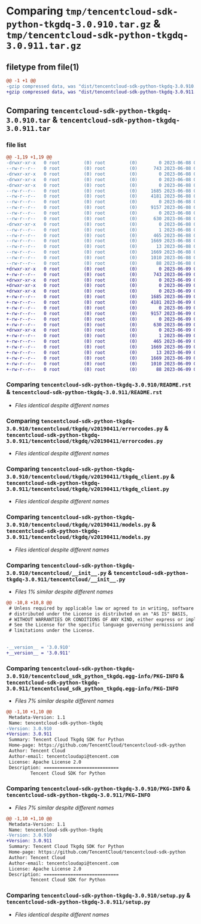# Comparing `tmp/tencentcloud-sdk-python-tkgdq-3.0.910.tar.gz` & `tmp/tencentcloud-sdk-python-tkgdq-3.0.911.tar.gz`

## filetype from file(1)

```diff
@@ -1 +1 @@
-gzip compressed data, was "dist/tencentcloud-sdk-python-tkgdq-3.0.910.tar", last modified: Thu Jun  8 09:23:21 2023, max compression
+gzip compressed data, was "dist/tencentcloud-sdk-python-tkgdq-3.0.911.tar", last modified: Fri Jun  9 02:29:56 2023, max compression
```

## Comparing `tencentcloud-sdk-python-tkgdq-3.0.910.tar` & `tencentcloud-sdk-python-tkgdq-3.0.911.tar`

### file list

```diff
@@ -1,19 +1,19 @@
-drwxr-xr-x   0 root         (0) root         (0)        0 2023-06-08 09:23:21.000000 tencentcloud-sdk-python-tkgdq-3.0.910/
--rw-r--r--   0 root         (0) root         (0)      743 2023-06-08 09:23:21.000000 tencentcloud-sdk-python-tkgdq-3.0.910/README.rst
-drwxr-xr-x   0 root         (0) root         (0)        0 2023-06-08 09:23:21.000000 tencentcloud-sdk-python-tkgdq-3.0.910/tencentcloud/
-drwxr-xr-x   0 root         (0) root         (0)        0 2023-06-08 09:23:21.000000 tencentcloud-sdk-python-tkgdq-3.0.910/tencentcloud/tkgdq/
-drwxr-xr-x   0 root         (0) root         (0)        0 2023-06-08 09:23:21.000000 tencentcloud-sdk-python-tkgdq-3.0.910/tencentcloud/tkgdq/v20190411/
--rw-r--r--   0 root         (0) root         (0)     1685 2023-06-08 09:23:21.000000 tencentcloud-sdk-python-tkgdq-3.0.910/tencentcloud/tkgdq/v20190411/errorcodes.py
--rw-r--r--   0 root         (0) root         (0)     4181 2023-06-08 09:23:21.000000 tencentcloud-sdk-python-tkgdq-3.0.910/tencentcloud/tkgdq/v20190411/tkgdq_client.py
--rw-r--r--   0 root         (0) root         (0)        0 2023-06-08 09:23:21.000000 tencentcloud-sdk-python-tkgdq-3.0.910/tencentcloud/tkgdq/v20190411/__init__.py
--rw-r--r--   0 root         (0) root         (0)     9157 2023-06-08 09:23:21.000000 tencentcloud-sdk-python-tkgdq-3.0.910/tencentcloud/tkgdq/v20190411/models.py
--rw-r--r--   0 root         (0) root         (0)        0 2023-06-08 09:23:21.000000 tencentcloud-sdk-python-tkgdq-3.0.910/tencentcloud/tkgdq/__init__.py
--rw-r--r--   0 root         (0) root         (0)      630 2023-06-08 09:23:21.000000 tencentcloud-sdk-python-tkgdq-3.0.910/tencentcloud/__init__.py
-drwxr-xr-x   0 root         (0) root         (0)        0 2023-06-08 09:23:21.000000 tencentcloud-sdk-python-tkgdq-3.0.910/tencentcloud_sdk_python_tkgdq.egg-info/
--rw-r--r--   0 root         (0) root         (0)        1 2023-06-08 09:23:21.000000 tencentcloud-sdk-python-tkgdq-3.0.910/tencentcloud_sdk_python_tkgdq.egg-info/dependency_links.txt
--rw-r--r--   0 root         (0) root         (0)      465 2023-06-08 09:23:21.000000 tencentcloud-sdk-python-tkgdq-3.0.910/tencentcloud_sdk_python_tkgdq.egg-info/SOURCES.txt
--rw-r--r--   0 root         (0) root         (0)     1669 2023-06-08 09:23:21.000000 tencentcloud-sdk-python-tkgdq-3.0.910/tencentcloud_sdk_python_tkgdq.egg-info/PKG-INFO
--rw-r--r--   0 root         (0) root         (0)       13 2023-06-08 09:23:21.000000 tencentcloud-sdk-python-tkgdq-3.0.910/tencentcloud_sdk_python_tkgdq.egg-info/top_level.txt
--rw-r--r--   0 root         (0) root         (0)     1669 2023-06-08 09:23:21.000000 tencentcloud-sdk-python-tkgdq-3.0.910/PKG-INFO
--rw-r--r--   0 root         (0) root         (0)     1010 2023-06-08 09:23:21.000000 tencentcloud-sdk-python-tkgdq-3.0.910/setup.py
--rw-r--r--   0 root         (0) root         (0)       88 2023-06-08 09:23:21.000000 tencentcloud-sdk-python-tkgdq-3.0.910/setup.cfg
+drwxr-xr-x   0 root         (0) root         (0)        0 2023-06-09 02:29:56.000000 tencentcloud-sdk-python-tkgdq-3.0.911/
+-rw-r--r--   0 root         (0) root         (0)      743 2023-06-09 02:29:56.000000 tencentcloud-sdk-python-tkgdq-3.0.911/README.rst
+drwxr-xr-x   0 root         (0) root         (0)        0 2023-06-09 02:29:56.000000 tencentcloud-sdk-python-tkgdq-3.0.911/tencentcloud/
+drwxr-xr-x   0 root         (0) root         (0)        0 2023-06-09 02:29:56.000000 tencentcloud-sdk-python-tkgdq-3.0.911/tencentcloud/tkgdq/
+drwxr-xr-x   0 root         (0) root         (0)        0 2023-06-09 02:29:56.000000 tencentcloud-sdk-python-tkgdq-3.0.911/tencentcloud/tkgdq/v20190411/
+-rw-r--r--   0 root         (0) root         (0)     1685 2023-06-09 02:29:56.000000 tencentcloud-sdk-python-tkgdq-3.0.911/tencentcloud/tkgdq/v20190411/errorcodes.py
+-rw-r--r--   0 root         (0) root         (0)     4181 2023-06-09 02:29:56.000000 tencentcloud-sdk-python-tkgdq-3.0.911/tencentcloud/tkgdq/v20190411/tkgdq_client.py
+-rw-r--r--   0 root         (0) root         (0)        0 2023-06-09 02:29:56.000000 tencentcloud-sdk-python-tkgdq-3.0.911/tencentcloud/tkgdq/v20190411/__init__.py
+-rw-r--r--   0 root         (0) root         (0)     9157 2023-06-09 02:29:56.000000 tencentcloud-sdk-python-tkgdq-3.0.911/tencentcloud/tkgdq/v20190411/models.py
+-rw-r--r--   0 root         (0) root         (0)        0 2023-06-09 02:29:56.000000 tencentcloud-sdk-python-tkgdq-3.0.911/tencentcloud/tkgdq/__init__.py
+-rw-r--r--   0 root         (0) root         (0)      630 2023-06-09 02:29:56.000000 tencentcloud-sdk-python-tkgdq-3.0.911/tencentcloud/__init__.py
+drwxr-xr-x   0 root         (0) root         (0)        0 2023-06-09 02:29:56.000000 tencentcloud-sdk-python-tkgdq-3.0.911/tencentcloud_sdk_python_tkgdq.egg-info/
+-rw-r--r--   0 root         (0) root         (0)        1 2023-06-09 02:29:56.000000 tencentcloud-sdk-python-tkgdq-3.0.911/tencentcloud_sdk_python_tkgdq.egg-info/dependency_links.txt
+-rw-r--r--   0 root         (0) root         (0)      465 2023-06-09 02:29:56.000000 tencentcloud-sdk-python-tkgdq-3.0.911/tencentcloud_sdk_python_tkgdq.egg-info/SOURCES.txt
+-rw-r--r--   0 root         (0) root         (0)     1669 2023-06-09 02:29:56.000000 tencentcloud-sdk-python-tkgdq-3.0.911/tencentcloud_sdk_python_tkgdq.egg-info/PKG-INFO
+-rw-r--r--   0 root         (0) root         (0)       13 2023-06-09 02:29:56.000000 tencentcloud-sdk-python-tkgdq-3.0.911/tencentcloud_sdk_python_tkgdq.egg-info/top_level.txt
+-rw-r--r--   0 root         (0) root         (0)     1669 2023-06-09 02:29:56.000000 tencentcloud-sdk-python-tkgdq-3.0.911/PKG-INFO
+-rw-r--r--   0 root         (0) root         (0)     1010 2023-06-09 02:29:56.000000 tencentcloud-sdk-python-tkgdq-3.0.911/setup.py
+-rw-r--r--   0 root         (0) root         (0)       88 2023-06-09 02:29:56.000000 tencentcloud-sdk-python-tkgdq-3.0.911/setup.cfg
```

### Comparing `tencentcloud-sdk-python-tkgdq-3.0.910/README.rst` & `tencentcloud-sdk-python-tkgdq-3.0.911/README.rst`

 * *Files identical despite different names*

### Comparing `tencentcloud-sdk-python-tkgdq-3.0.910/tencentcloud/tkgdq/v20190411/errorcodes.py` & `tencentcloud-sdk-python-tkgdq-3.0.911/tencentcloud/tkgdq/v20190411/errorcodes.py`

 * *Files identical despite different names*

### Comparing `tencentcloud-sdk-python-tkgdq-3.0.910/tencentcloud/tkgdq/v20190411/tkgdq_client.py` & `tencentcloud-sdk-python-tkgdq-3.0.911/tencentcloud/tkgdq/v20190411/tkgdq_client.py`

 * *Files identical despite different names*

### Comparing `tencentcloud-sdk-python-tkgdq-3.0.910/tencentcloud/tkgdq/v20190411/models.py` & `tencentcloud-sdk-python-tkgdq-3.0.911/tencentcloud/tkgdq/v20190411/models.py`

 * *Files identical despite different names*

### Comparing `tencentcloud-sdk-python-tkgdq-3.0.910/tencentcloud/__init__.py` & `tencentcloud-sdk-python-tkgdq-3.0.911/tencentcloud/__init__.py`

 * *Files 1% similar despite different names*

```diff
@@ -10,8 +10,8 @@
 # Unless required by applicable law or agreed to in writing, software
 # distributed under the License is distributed on an "AS IS" BASIS,
 # WITHOUT WARRANTIES OR CONDITIONS OF ANY KIND, either express or implied.
 # See the License for the specific language governing permissions and
 # limitations under the License.
 
 
-__version__ = '3.0.910'
+__version__ = '3.0.911'
```

### Comparing `tencentcloud-sdk-python-tkgdq-3.0.910/tencentcloud_sdk_python_tkgdq.egg-info/PKG-INFO` & `tencentcloud-sdk-python-tkgdq-3.0.911/tencentcloud_sdk_python_tkgdq.egg-info/PKG-INFO`

 * *Files 7% similar despite different names*

```diff
@@ -1,10 +1,10 @@
 Metadata-Version: 1.1
 Name: tencentcloud-sdk-python-tkgdq
-Version: 3.0.910
+Version: 3.0.911
 Summary: Tencent Cloud Tkgdq SDK for Python
 Home-page: https://github.com/TencentCloud/tencentcloud-sdk-python
 Author: Tencent Cloud
 Author-email: tencentcloudapi@tencent.com
 License: Apache License 2.0
 Description: ============================
         Tencent Cloud SDK for Python
```

### Comparing `tencentcloud-sdk-python-tkgdq-3.0.910/PKG-INFO` & `tencentcloud-sdk-python-tkgdq-3.0.911/PKG-INFO`

 * *Files 7% similar despite different names*

```diff
@@ -1,10 +1,10 @@
 Metadata-Version: 1.1
 Name: tencentcloud-sdk-python-tkgdq
-Version: 3.0.910
+Version: 3.0.911
 Summary: Tencent Cloud Tkgdq SDK for Python
 Home-page: https://github.com/TencentCloud/tencentcloud-sdk-python
 Author: Tencent Cloud
 Author-email: tencentcloudapi@tencent.com
 License: Apache License 2.0
 Description: ============================
         Tencent Cloud SDK for Python
```

### Comparing `tencentcloud-sdk-python-tkgdq-3.0.910/setup.py` & `tencentcloud-sdk-python-tkgdq-3.0.911/setup.py`

 * *Files identical despite different names*

